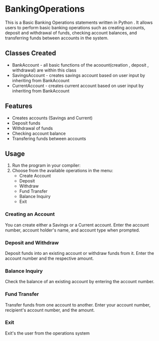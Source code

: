 # BankingOperations
This is a Basic Banking Operations statements written in Python . It allows users to perform basic banking operations such as creating accounts, deposit and withdrawal of funds, checking account balances, and transferring funds between accounts in the system.

## Classes Created
- BankAccount - all basic functions of the acoount(creation , deposit , withdrawal) are within this class
- SavingsAccount - creates savings account  based on user input by inheriting from BankAccount
- CurrentAccount - creates current account based on user input by inheriting from BankAccount


## Features
- Creates accounts (Savings and Current)
- Deposit funds 
- Withdrawal of funds
- Checking account balance
- Transfering funds between accounts


## Usage
1. Run the program in your compiler: 
2. Choose from the available operations in the menu:
   - Create Account
   - Deposit
   - Withdraw
   - Fund Transfer
   - Balance Inquiry
   - Exit


### Creating an Account
You can create either a Savings or a Current account. Enter the account number, account holder's name, and account type when prompted.


### Deposit and Withdraw
Deposit funds into an existing account or withdraw funds from it. Enter the account number and the respective amount.


### Balance Inquiry
Check the balance of an existing account by entering the account number.


### Fund Transfer
Transfer funds from one account to another. Enter your account number, recipient's account number, and the amount.

### Exit
Exit's the user from the operations system
